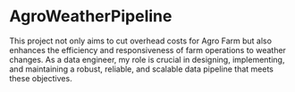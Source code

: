 # AgroWeatherPipeline
This project not only aims to cut overhead costs for Agro Farm but also enhances the efficiency and responsiveness of farm operations to weather changes. As a data engineer, my role is crucial in designing, implementing, and maintaining a robust, reliable, and scalable data pipeline that meets these objectives.
